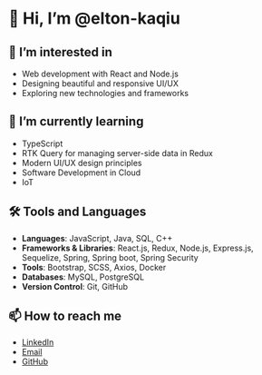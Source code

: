 # 👋 Hi, I’m @elton-kaqiu

## 👀 I’m interested in
- Web development with React and Node.js
- Designing beautiful and responsive UI/UX
- Exploring new technologies and frameworks

## 🌱 I’m currently learning
- TypeScript
- RTK Query for managing server-side data in Redux
- Modern UI/UX design principles
- Software Development in Cloud
- IoT

## 🛠️ Tools and Languages
- **Languages**: JavaScript, Java, SQL, C++
- **Frameworks & Libraries**: React.js, Redux, Node.js, Express.js, Sequelize, Spring, Spring boot, Spring Security
- **Tools**: Bootstrap, SCSS, Axios, Docker
- **Databases**: MySQL, PostgreSQL
- **Version Control**: Git, GitHub

## 📫 How to reach me
- [LinkedIn](https://linkedin.com/in/elton-kaqiu-5861421a1)
- [Email](mailto:kaqiu96@gmail.com)
- [GitHub](https://github.com/elton-kaqiu)

<!---
elton-kaqiu/elton-kaqiu is a ✨ special ✨ repository because its `README.md` (this file) appears on your GitHub profile.
You can click the Preview link to take a look at your changes.
--->
